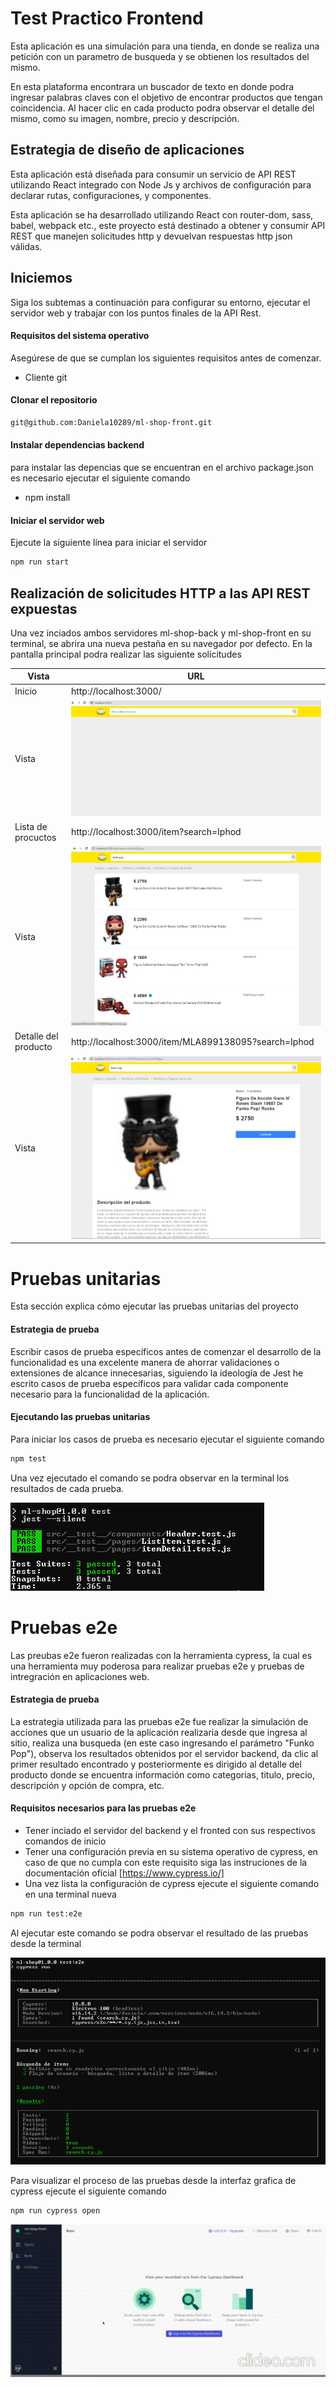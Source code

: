 # Test Practico Frontend

Esta aplicación es una simulación para una tienda, en donde se realiza una petición con un parametro de busqueda y se obtienen los resultados del mismo.

En esta plataforma encontrara un buscador de texto en donde podra ingresar palabras claves con el objetivo de encontrar productos que tengan coincidencia. Al hacer clic en cada producto podra observar el detalle del mismo, como su imagen, nombre, precio y descripción.

## Estrategia de diseño de aplicaciones

Esta aplicación está diseñada para consumir un servicio de API REST utilizando React integrado con Node Js y archivos de configuración para declarar rutas, configuraciones, y componentes.

Esta aplicación se ha desarrollado utilizando React con router-dom, sass, babel, webpack etc., este proyecto está destinado a obtener y consumir API REST que manejen solicitudes http y devuelvan respuestas http json válidas.

## Iniciemos

Siga los subtemas a continuación para configurar su entorno, ejecutar el servidor web y trabajar con los puntos finales de la API Rest.

#### Requisitos del sistema operativo
Asegúrese de que se cumplan los siguientes requisitos antes de comenzar.

- Cliente git

#### Clonar el repositorio

```sh
git@github.com:Daniela10289/ml-shop-front.git
```

#### Instalar dependencias backend

para instalar las depencias que se encuentran en el archivo package.json es necesario ejecutar el siguiente comando

- npm install

#### Iniciar el servidor web

Ejecute la siguiente línea para iniciar el servidor

```sh
npm run start
```

## Realización de solicitudes HTTP a las API REST expuestas

Una vez inciados ambos servidores ml-shop-back y ml-shop-front en su terminal, se abrira una nueva pestaña en su navegador por defecto.
En la pantalla principal podra realizar las siguiente solicitudes

| Vista | URL |
| ------ | ------ |
| Inicio | http://localhost:3000/ |
| Vista | ![](docs/assets/home.png) |
| Lista de procuctos | http://localhost:3000/item?search=Iphod |
| Vista | ![](docs/assets/list.png) |
| Detalle del producto | http://localhost:3000/item/MLA899138095?search=Iphod |
| Vista | ![](docs/assets/detail.png) |

# Pruebas unitarias

Esta sección explica cómo ejecutar las pruebas unitarias del proyecto

#### Estrategia de prueba

Escribir casos de prueba específicos antes de comenzar el desarrollo de la funcionalidad es una excelente manera de ahorrar validaciones o extensiones de alcance innecesarias, siguiendo la ideología de Jest he escrito casos de prueba específicos para validar cada componente necesario para la funcionalidad de la aplicación.

#### Ejecutando las pruebas unitarias

Para iniciar los casos de prueba es necesario ejecutar el siguiente comando

```sh
npm test
```

Una vez ejecutado el comando se podra observar en la terminal los resultados de cada prueba.

![](docs/assets/result-test.png)

# Pruebas e2e

Las preubas e2e fueron realizadas con la herramienta cypress, la cual es una herramienta muy poderosa para realizar pruebas e2e y pruebas de intregración en aplicaciones web.

#### Estrategia de prueba

La estrategia utilizada para las pruebas e2e fue realizar la simulación de acciones que un usuario de la aplicación realizaria desde que ingresa al sitio, realiza una busqueda (en este caso ingresando el parámetro "Funko Pop"), observa los resultados obtenidos por el servidor backend, da clic al primer resultado encontrado y posteriormente es dirigido al detalle del producto donde se encuentra información como categorias, titulo, precio, descripción y opción de compra, etc.

#### Requisitos necesarios para las pruebas e2e

- Tener inciado el servidor del backend y el fronted con sus respectivos comandos de inicio
- Tener una configuración previa en su sistema operativo de cypress, en caso de que no cumpla con este requisito siga las instruciones de la documentación oficial [https://www.cypress.io/]
- Una vez lista la configuración de cypress ejecute el siguiente comando en una terminal nueva


```sh
npm run test:e2e
```
Al ejecutar este comando se podra observar el resultado de las pruebas desde la terminal

![](docs/assets/result-e2e.png)

Para visualizar el proceso de las pruebas desde la interfaz grafica de cypress ejecute el siguiente comando

```sh
npm run cypress open
```

![](docs/assets/gif-e2e.gif)